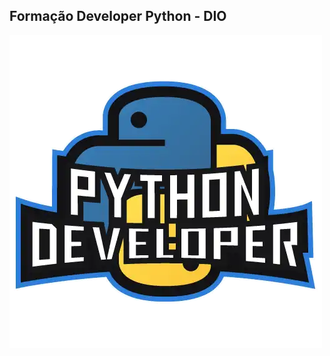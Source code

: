 ## Formação Developer Python - DIO

![Formação Developer Python](https://raw.githubusercontent.com/Wilhiamjr/CursoPython/main/FormacaoPythonDeveloper.webp)
